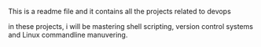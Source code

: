 This is a readme file and it contains all the projects related to devops

in these projects, i will be mastering shell scripting, version control systems and Linux commandline manuvering.

